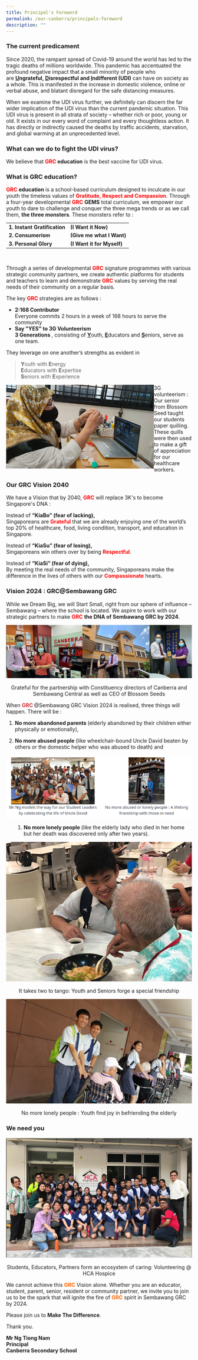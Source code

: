 ```yaml
---
title: Principal's Foreword
permalink: /our-canberra/principals-foreword
description: ""
---
```

<div>
<h3><strong>The current predicament</strong></h3>
<div>
<p>Since 2020, the rampant spread of Covid-19 around the world has led to the tragic deaths of millions worldwide. This pandemic has accentuated the profound negative impact that a small minority of people who are&nbsp;<strong><u>U</u>ngrateful,&nbsp;<u>D</u>isrespectful and&nbsp;<u>I</u>ndifferent (UDI)</strong> can have on society as a whole. This is manifested in the increase in domestic violence, online or verbal abuse, and blatant disregard for the safe distancing measures.</p>
<p>When we examine the UDI virus further, we definitely can discern the far wider implication of the UDI virus than the current pandemic situation. This UDI virus is present in all strata of society &ndash; whether rich or poor, young or old. It exists in our every word of complaint and every thoughtless action. It has directly or indirectly caused the deaths by traffic accidents, starvation, and global warming at an unprecedented level.</p>
</div>
</div>
<h3><strong>What can we do to fight the UDI virus?</strong></h3>
<p>We believe that&nbsp;<strong><span style="color: #ff0000;">GRC</span>&nbsp;education</strong> is the best vaccine for UDI virus.</p>
<h3><strong>What is GRC education?</strong></h3>
<div>
<div>
<p><span style="color: #ff0000;"><strong>GRC</strong></span>&nbsp;<strong>education</strong>&nbsp;is a school-based curriculum designed to inculcate in our youth the timeless values of&nbsp;<span style="color: #ff0000;"><strong>Gratitude, Respect and Compassion</strong>.</span> Through a four-year developmental&nbsp;<span style="color: #ff0000;"><strong>GRC</strong>&nbsp;</span><strong>GEMS</strong>&nbsp;total curriculum, we empower our youth to dare to challenge and conquer the three mega trends or as we call them,&nbsp;<strong>the three monsters</strong>. These monsters refer to :</p>
<table>
<tbody>
<tr>
<td><strong>1. Instant Gratification</strong></td>
<td><strong>(I Want it Now)</strong></td>
</tr>
<tr>
<td><strong>2. Consumerism</strong></td>
<td><strong>(Give me what I Want)</strong></td>
</tr>
<tr>
<td><strong>3. Personal Glory</strong></td>
<td><strong>(I Want it for Myself)</strong></td>
</tr>
</tbody>
</table>
<br />
<p>Through a series of developmental&nbsp;<span style="color: #ff0000;"><strong>GRC&nbsp;</strong></span>signature programmes with various strategic community partners, we create authentic platforms for students and teachers to learn and demonstrate&nbsp;<span style="color: #ff0000;"><strong>GRC&nbsp;</strong></span>values by serving the real needs of their community on a regular basis.</p>
<p>The key&nbsp;<span style="color: #ff0000;"><strong>GRC&nbsp;</strong></span>strategies are as follows :</p>
<div>
<ul>
<li><strong>2:168 Contributor</strong>
<div>Everyone commits 2 hours in a week of 168 hours to serve the community</div>
</li>
<li>
<div><strong>Say "YES" to 3G Volunteerism</strong></div>
<div><strong>3 Generations&nbsp;</strong>, consisting of&nbsp;<strong><u>Y</u></strong>outh,&nbsp;<strong><u>E</u></strong>ducators and&nbsp;<strong><u>S</u></strong>eniors, serve as one team.</div>
</li>
</ul>
</div>
<p>They leverage on one another&rsquo;s strengths as evident in&nbsp;</p>
<blockquote>
<p><strong>Y</strong>outh with&nbsp;<strong>E</strong>nergy<br /><strong>E</strong>ducators with&nbsp;<strong>E</strong>xpertise<br /><strong>S</strong>eniors with&nbsp;<strong>E</strong>xperience</p>
</blockquote>
<div>
<div style="float: left">
<img src="/images/PF1.png" />
</div>
<div>
<p>3G volunteerism : Our senior from Blossom Seed taught our students paper quilling. These quills were then used to make a gift of appreciation for our healthcare workers.</p>
</div>
<h3><strong>Our GRC Vision 2040</strong></h3>
<div>
<p>We have a Vision that by 2040,&nbsp;<span style="color: #ff0000;"><strong>GRC</strong>&nbsp;</span>will replace 3K's to become Singapore's DNA :</p>
<p>Instead of&nbsp;<strong>&ldquo;KiaBo&rdquo; (fear of lacking),<br /></strong>Singaporeans are&nbsp;<span style="color: #ff0000;"><strong>Grateful</strong>&nbsp;</span>that we are already enjoying one of the world&rsquo;s top 20% of healthcare, food, living condition, transport, and education in Singapore.</p>
<p>Instead of&nbsp;<strong>&ldquo;KiaSu&rdquo; (fear of losing),<br /></strong>Singaporeans win others over by being&nbsp;<span style="color: #ff0000;"><strong>Respectful</strong></span>.</p>
<p>Instead of&nbsp;<strong>&ldquo;KiaSi&rdquo; (fear of dying),<br /></strong>By meeting the real needs of the community, Singaporeans make the difference in the lives of others with our&nbsp;<span style="color: #ff0000;"><strong>Compassionate</strong>&nbsp;</span>hearts.</p>
<div>
<h3><strong>Vision 2024 : GRC@Sembawang GRC</strong></h3>
<div>
<p>While we Dream Big, we will Start Small, right from our sphere of influence &ndash; Sembawang &ndash; where the school is located. We aspire to work with our strategic partners to make&nbsp;<span style="color: #ff0000;"><strong>GRC</strong>&nbsp;</span><strong>the DNA of Sembawang GRC by 2024</strong>.</p>
</div>
</div>

![](/images/PF2.png)
	
<p style="text-align: center;">Grateful for the partnership with Constituency directors of Canberra and Sembawang Central as well as CEO of Blossom Seeds</p>
	<p>When&nbsp;<strong><span style="color: #d13438;">GRC&nbsp;</span></strong>@Sembawang GRC Vision 2024 is realised, three things will happen. There will be :</p>
<div>
<ol>
<li>
<p><strong>No more abandoned parents&nbsp;</strong>(elderly abandoned by their children either physically or emotionally),</p>
</li>
<li>
<p><strong>No more abused people&nbsp;</strong>(like wheelchair-bound Uncle David beaten by others or the domestic helper who was abused to death) and</p>
</li>
</ol>
</div>

![](/images/pfpf.png)
	
<ol>
<ol>
<li><strong>No more lonely people&nbsp;</strong>(like the elderly lady who died in her home but her death was discovered only after two years).</li>
</ol>
</ol>

![](/images/PF5.png)
<p style="text-align: center;">It takes two to tango: Youth and Seniors forge a special friendship</p>

![](/images/PF6.png)
<p style="text-align: center;">No more lonely people : Youth find joy in befriending the elderly</p>
	
<h3><strong>We need you</strong></h3>
	
![](/images/PF7.png)
	
<p style="text-align: center;">Students, Educators, Partners form an ecosystem of caring: Volunteering @ HCA Hospice</p>
<div>
<div>
<p>We cannot achieve this&nbsp;<span style="color: #ff6600;"><strong>GRC</strong>&nbsp;</span>Vision alone. Whether you are an educator, student, parent, senior, resident or community partner, we invite you to join us to be the spark that will ignite the fire of&nbsp;<span style="color: #ff6600;"><strong>GRC</strong>&nbsp;</span>spirit in Sembawang GRC by 2024.</p>
<p>Please join us to&nbsp;<strong>Make The Difference</strong>.</p>
<p>Thank you.</p>
<p><strong>Mr Ng Tiong Nam<br /></strong><strong>Principal<br /></strong><strong>Canberra Secondary School</strong></p>
</div>
</div>